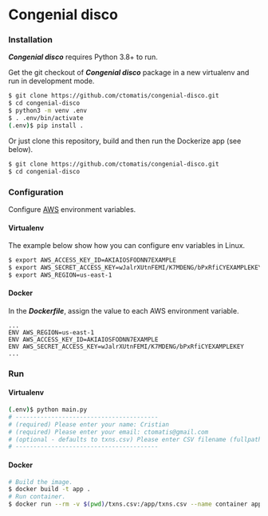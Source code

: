 # Congenial disco

### Installation

***Congenial disco*** requires Python 3.8+ to run.

Get the git checkout of ***Congenial disco*** package in a new virtualenv and run in development mode.

```sh
$ git clone https://github.com/ctomatis/congenial-disco.git
$ cd congenial-disco
$ python3 -m venv .env
$ . .env/bin/activate
(.env)$ pip install .
```

Or just clone this repository, build and then run the Dockerize app (see below).

```sh
$ git clone https://github.com/ctomatis/congenial-disco.git
$ cd congenial-disco
```

### Configuration
Configure [AWS](https://docs.aws.amazon.com/cli/latest/userguide/cli-configure-envvars.html#envvars-set) environment variables.

#### Virtualenv
The example below show how you can configure env variables in Linux.
```sh
$ export AWS_ACCESS_KEY_ID=AKIAIOSFODNN7EXAMPLE
$ export AWS_SECRET_ACCESS_KEY=wJalrXUtnFEMI/K7MDENG/bPxRfiCYEXAMPLEKEY
$ export AWS_REGION=us-east-1
```

#### Docker
In the ***Dockerfile***, assign the value to each AWS environment variable.

```docker
...
ENV AWS_REGION=us-east-1
ENV AWS_ACCESS_KEY_ID=AKIAIOSFODNN7EXAMPLE
ENV AWS_SECRET_ACCESS_KEY=wJalrXUtnFEMI/K7MDENG/bPxRfiCYEXAMPLEKEY
...
```

### Run
#### Virtualenv
```sh
(.env)$ python main.py
# ----------------------------------------
# (required) Please enter your name: Cristian
# (required) Please enter your email: ctomatis@gmail.com
# (optional - defaults to txns.csv) Please enter CSV filename (fullpath): 
# ----------------------------------------
```
#### Docker
```sh
# Build the image.
$ docker build -t app .
# Run container.
$ docker run --rm -v $(pwd)/txns.csv:/app/txns.csv --name container app Cristian ctomatis@gmail.com
```

